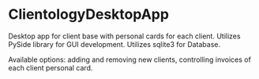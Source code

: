 # ClientologyDesktopApp
Desktop app for client base with personal cards for each client.
Utilizes PySide library for GUI development.
Utilizes sqlite3 for Database.

Available options: adding and removing new clients, controlling invoices of each client personal card.
